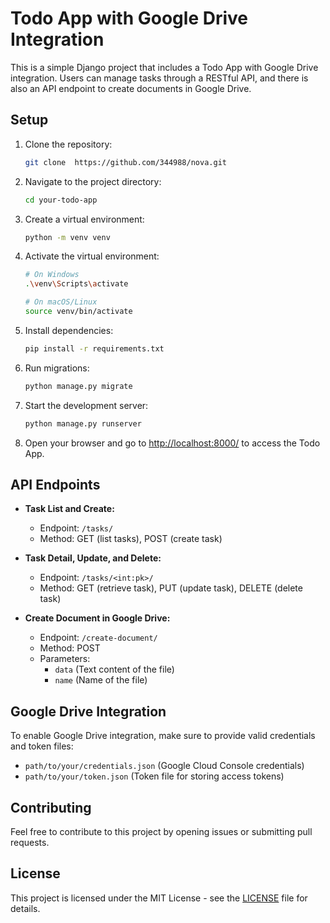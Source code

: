 # Todo App with Google Drive Integration

This is a simple Django project that includes a Todo App with Google Drive integration.
Users can manage tasks through a RESTful API, and there is also an API endpoint to create documents in Google Drive.

## Setup

1. Clone the repository:

    ```bash
    git clone  https://github.com/344988/nova.git
    ```

2. Navigate to the project directory:

    ```bash
    cd your-todo-app
    ```

3. Create a virtual environment:

    ```bash
    python -m venv venv
    ```

4. Activate the virtual environment:

    ```bash
    # On Windows
    .\venv\Scripts\activate

    # On macOS/Linux
    source venv/bin/activate
    ```

5. Install dependencies:

    ```bash
    pip install -r requirements.txt
    ```

6. Run migrations:

    ```bash
    python manage.py migrate
    ```

7. Start the development server:

    ```bash
    python manage.py runserver
    ```

8. Open your browser and go to [http://localhost:8000/](http://localhost:8000/) to access the Todo App.

## API Endpoints

- **Task List and Create:**
    - Endpoint: `/tasks/`
    - Method: GET (list tasks), POST (create task)

- **Task Detail, Update, and Delete:**
    - Endpoint: `/tasks/<int:pk>/`
    - Method: GET (retrieve task), PUT (update task), DELETE (delete task)

- **Create Document in Google Drive:**
    - Endpoint: `/create-document/`
    - Method: POST
    - Parameters:
        - `data` (Text content of the file)
        - `name` (Name of the file)

## Google Drive Integration

To enable Google Drive integration, make sure to provide valid credentials and token files:
- `path/to/your/credentials.json` (Google Cloud Console credentials)
- `path/to/your/token.json` (Token file for storing access tokens)

## Contributing

Feel free to contribute to this project by opening issues or submitting pull requests.

## License

This project is licensed under the MIT License - see the [LICENSE](LICENSE) file for details.
